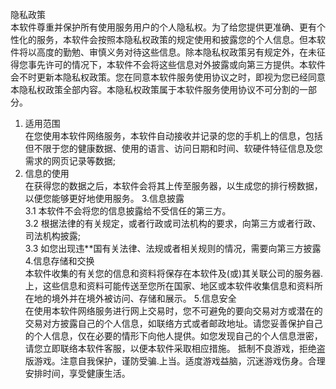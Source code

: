 隐私政策  
本软件尊重并保护所有使用服务用户的个人隐私权。为了给您提供更准确、更有个性化的服务，本软件会按照本隐私权政策的规定使用和披露您的个人信息。但本软件将以高度的勤勉、审慎义务对待这些信息。除本隐私权政策另有规定外，在未征得您事先许可的情况下，本软件不会将这些信息对外披露或向第三方提供。本软件会不时更新本隐私权政策。您在同意本软件服务使用协议之时，即视为您已经同意本隐私权政策全部内容。本隐私权政策属于本软件服务使用协议不可分割的一部分。  
1. 适用范围  
在您使用本软件网络服务，本软件自动接收并记录的您的手机上的信息，包括但不限于您的健康数据、使用的语言、访问日期和时间、软硬件特征信息及您需求的网页记录等数据;
2. 信息的使用  
在获得您的数据之后，本软件会将其上传至服务器，以生成您的排行榜数据，以便您能够更好地使用服务。
3.信息披露  
3.1 本软件不会将您的信息披露给不受信任的第三方。  
3.2 根据法律的有关规定，或者行政或司法机构的要求，向第三方或者行政、司法机构披露;  
3.3 如您出现违**国有关法律、法规或者相关规则的情况，需要向第三方披露  
4.信息存储和交换  
本软件收集的有关您的信息和资料将保存在本软件及(或)其关联公司的服务器.上，这些信息和资料可能传送至您所在国家、地区或本软件收集信息和资料所在地的境外并在境外被访问、存储和展示。
5.信息安全  
在使用本软件网络服务进行网上交易时，您不可避免的要向交易对方或潜在的交易对方披露自己的个人信息，如联络方式或者邮政地址。请您妥善保护自己的个人信息，仅在必要的情形下向他人提供。如您发现自己的个人信息泄密，请您立即联络本软件客服，以便本软件采取相应措施。
抵制不良游戏，拒绝盗版游戏。注意自我保护，谨防受骗.上当。适度游戏益脑，沉迷游戏伤身。合理安排时间，享受健康生活。

